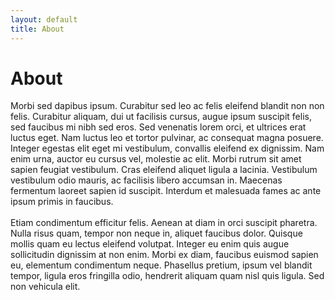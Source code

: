 ```yaml
---
layout: default
title: About
---
```

<h1 class="title separator-bottom">About</h1>
<p class="justify">
  Morbi sed dapibus ipsum. Curabitur sed leo ac felis eleifend blandit non non felis. Curabitur aliquam, dui ut facilisis cursus, 
  augue ipsum suscipit felis, sed faucibus mi nibh sed eros. Sed venenatis lorem orci, et ultrices erat luctus eget. Nam luctus leo 
  et tortor pulvinar, ac consequat magna posuere. Integer egestas elit eget mi vestibulum, convallis eleifend ex dignissim. Nam enim 
  urna, auctor eu cursus vel, molestie ac elit. Morbi rutrum sit amet sapien feugiat vestibulum. Cras eleifend aliquet ligula a 
  lacinia. Vestibulum vestibulum odio mauris, ac facilisis libero accumsan in. Maecenas fermentum laoreet sapien id suscipit. Interdum 
  et malesuada fames ac ante ipsum primis in faucibus.
  <br><br>
  Etiam condimentum efficitur felis. Aenean at diam in orci suscipit pharetra. Nulla risus quam, tempor non neque in, aliquet faucibus 
  dolor. Quisque mollis quam eu lectus eleifend volutpat. Integer eu enim quis augue sollicitudin dignissim at non enim. Morbi ex diam, 
  faucibus euismod sapien eu, elementum condimentum neque. Phasellus pretium, ipsum vel blandit tempor, ligula eros fringilla odio, 
  hendrerit aliquam quam nisl quis ligula. Sed non vehicula elit.
</p>